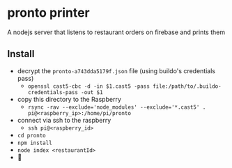 # pronto printer
A nodejs server that listens to restaurant orders on firebase and prints them

## Install
- decrypt the `pronto-a743dda5179f.json` file (using buildo's credentials pass)
  - `openssl cast5-cbc -d -in $1.cast5 -pass file:/path/to/.buildo-credentials-pass -out $1`
- copy this directory to the Raspberry
  - `rsync -rav --exclude='node_modules' --exclude='*.cast5' . pi@<raspberry_ip>:/home/pi/pronto`
- connect via ssh to the raspberry
  - `ssh pi@<raspberry_id>`
- `cd pronto`
- `npm install`
- `node index <restaurantId>`
- 🎉

